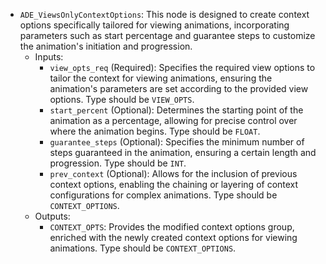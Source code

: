 - `ADE_ViewsOnlyContextOptions`: This node is designed to create context options specifically tailored for viewing animations, incorporating parameters such as start percentage and guarantee steps to customize the animation's initiation and progression.
    - Inputs:
        - `view_opts_req` (Required): Specifies the required view options to tailor the context for viewing animations, ensuring the animation's parameters are set according to the provided view options. Type should be `VIEW_OPTS`.
        - `start_percent` (Optional): Determines the starting point of the animation as a percentage, allowing for precise control over where the animation begins. Type should be `FLOAT`.
        - `guarantee_steps` (Optional): Specifies the minimum number of steps guaranteed in the animation, ensuring a certain length and progression. Type should be `INT`.
        - `prev_context` (Optional): Allows for the inclusion of previous context options, enabling the chaining or layering of context configurations for complex animations. Type should be `CONTEXT_OPTIONS`.
    - Outputs:
        - `CONTEXT_OPTS`: Provides the modified context options group, enriched with the newly created context options for viewing animations. Type should be `CONTEXT_OPTIONS`.
